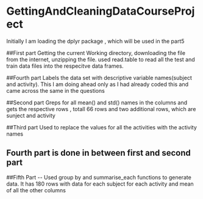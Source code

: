 # GettingAndCleaningDataCourseProject

Initially I am loading the dplyr package , which will be used in the part5

##First part
Getting the current Working directory, downloading the file from the internet, unzipping the file. used read.table to read all the test and train data files into the respecitve data frames.

##Fourth part
Labels the data set with descriptive variable names(subject and activity). This I am doing ahead only as I had already coded this and came across the same in the questions

##Second part
Greps for all mean() and std() names in the columns and gets the respective rows , totall 66 rows and two additional rows, which are sunject and activity


##Third part
Used to replace the values for all the activities with the activity names

## Fourth part is done in between first and second part

##Fifth Part -- Used group by and summarise_each functions to generate data. It has 180 rows with data for each subject for each activity and mean of all the other columns 
